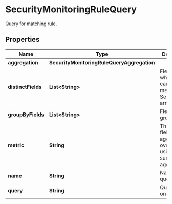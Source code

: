 

# SecurityMonitoringRuleQuery

Query for matching rule.

## Properties

Name | Type | Description | Notes
------------ | ------------- | ------------- | -------------
**aggregation** | **SecurityMonitoringRuleQueryAggregation** |  |  [optional]
**distinctFields** | **List&lt;String&gt;** | Field for which the cardinality is measured. Sent as an array. |  [optional]
**groupByFields** | **List&lt;String&gt;** | Fields to group by. |  [optional]
**metric** | **String** | The target field to aggregate over when using the sum or max aggregations. |  [optional]
**name** | **String** | Name of the query. |  [optional]
**query** | **String** | Query to run on logs. |  [optional]



